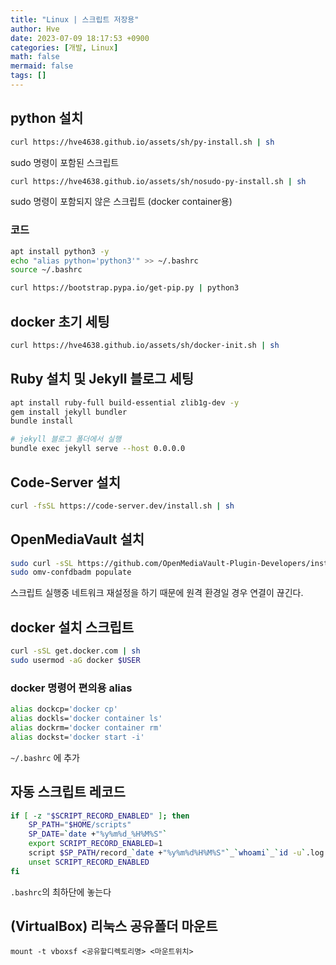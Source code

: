 ```yaml
---
title: "Linux | 스크립트 저장용"
author: Hve
date: 2023-07-09 18:17:53 +0900
categories: [개발, Linux]
math: false
mermaid: false
tags: []
---
```


## python 설치

```bash
curl https://hve4638.github.io/assets/sh/py-install.sh | sh
```

sudo 명령이 포함된 스크립트

```bash
curl https://hve4638.github.io/assets/sh/nosudo-py-install.sh | sh
```

sudo 명령이 포함되지 않은 스크립트 (docker container용)

### 코드

```bash
apt install python3 -y
echo "alias python='python3'" >> ~/.bashrc
source ~/.bashrc

curl https://bootstrap.pypa.io/get-pip.py | python3 
```

## docker 초기 세팅

```bash
curl https://hve4638.github.io/assets/sh/docker-init.sh | sh
```

## Ruby 설치 및 Jekyll 블로그 세팅

```bash
apt install ruby-full build-essential zlib1g-dev -y
gem install jekyll bundler
bundle install
```

```bash
# jekyll 블로그 폴더에서 실행
bundle exec jekyll serve --host 0.0.0.0
```

## Code-Server 설치

```bash
curl -fsSL https://code-server.dev/install.sh | sh
```

## OpenMediaVault 설치

```bash
sudo curl -sSL https://github.com/OpenMediaVault-Plugin-Developers/installScript/raw/master/install | sudo bash
sudo omv-confdbadm populate
```

스크립트 실행중 네트워크 재설정을 하기 때문에 원격 환경일 경우 연결이 끊긴다.

## docker 설치 스크립트

```bash
curl -sSL get.docker.com | sh
sudo usermod -aG docker $USER
```

### docker 명령어 편의용 alias

```bash
alias dockcp='docker cp'
alias dockls='docker container ls'
alias dockrm='docker container rm'
alias dockst='docker start -i'
```

`~/.bashrc` 에 추가

## 자동 스크립트 레코드

```bash
if [ -z "$SCRIPT_RECORD_ENABLED" ]; then
    SP_PATH="$HOME/scripts"
    SP_DATE=`date +"%y%m%d_%H%M%S"`
    export SCRIPT_RECORD_ENABLED=1
    script $SP_PATH/record_`date +"%y%m%d%H%M%S"`_`whoami`_`id -u`.log
    unset SCRIPT_RECORD_ENABLED
fi
```

`.bashrc`의 최하단에 놓는다

## (VirtualBox) 리눅스 공유폴더 마운트

```
mount -t vboxsf <공유할디렉토리명> <마운트위치>
```